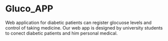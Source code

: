# Gluco_APP
Web application for diabetic patients can register glocuose levels and control of taking medicine. Our web app is designed by university students to conect diabetic patients and him personal medical.
